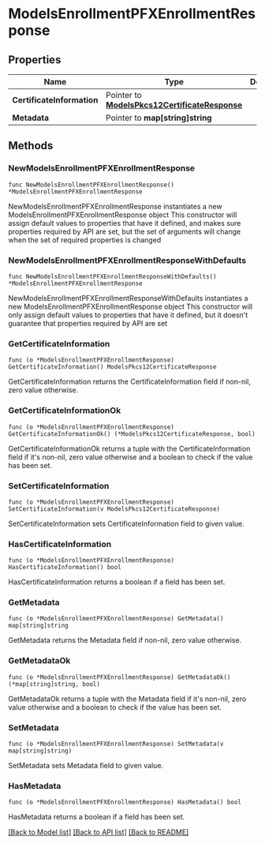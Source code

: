 # ModelsEnrollmentPFXEnrollmentResponse

## Properties

Name | Type | Description | Notes
------------ | ------------- | ------------- | -------------
**CertificateInformation** | Pointer to [**ModelsPkcs12CertificateResponse**](ModelsPkcs12CertificateResponse.md) |  | [optional] 
**Metadata** | Pointer to **map[string]string** |  | [optional] 

## Methods

### NewModelsEnrollmentPFXEnrollmentResponse

`func NewModelsEnrollmentPFXEnrollmentResponse() *ModelsEnrollmentPFXEnrollmentResponse`

NewModelsEnrollmentPFXEnrollmentResponse instantiates a new ModelsEnrollmentPFXEnrollmentResponse object
This constructor will assign default values to properties that have it defined,
and makes sure properties required by API are set, but the set of arguments
will change when the set of required properties is changed

### NewModelsEnrollmentPFXEnrollmentResponseWithDefaults

`func NewModelsEnrollmentPFXEnrollmentResponseWithDefaults() *ModelsEnrollmentPFXEnrollmentResponse`

NewModelsEnrollmentPFXEnrollmentResponseWithDefaults instantiates a new ModelsEnrollmentPFXEnrollmentResponse object
This constructor will only assign default values to properties that have it defined,
but it doesn't guarantee that properties required by API are set

### GetCertificateInformation

`func (o *ModelsEnrollmentPFXEnrollmentResponse) GetCertificateInformation() ModelsPkcs12CertificateResponse`

GetCertificateInformation returns the CertificateInformation field if non-nil, zero value otherwise.

### GetCertificateInformationOk

`func (o *ModelsEnrollmentPFXEnrollmentResponse) GetCertificateInformationOk() (*ModelsPkcs12CertificateResponse, bool)`

GetCertificateInformationOk returns a tuple with the CertificateInformation field if it's non-nil, zero value otherwise
and a boolean to check if the value has been set.

### SetCertificateInformation

`func (o *ModelsEnrollmentPFXEnrollmentResponse) SetCertificateInformation(v ModelsPkcs12CertificateResponse)`

SetCertificateInformation sets CertificateInformation field to given value.

### HasCertificateInformation

`func (o *ModelsEnrollmentPFXEnrollmentResponse) HasCertificateInformation() bool`

HasCertificateInformation returns a boolean if a field has been set.

### GetMetadata

`func (o *ModelsEnrollmentPFXEnrollmentResponse) GetMetadata() map[string]string`

GetMetadata returns the Metadata field if non-nil, zero value otherwise.

### GetMetadataOk

`func (o *ModelsEnrollmentPFXEnrollmentResponse) GetMetadataOk() (*map[string]string, bool)`

GetMetadataOk returns a tuple with the Metadata field if it's non-nil, zero value otherwise
and a boolean to check if the value has been set.

### SetMetadata

`func (o *ModelsEnrollmentPFXEnrollmentResponse) SetMetadata(v map[string]string)`

SetMetadata sets Metadata field to given value.

### HasMetadata

`func (o *ModelsEnrollmentPFXEnrollmentResponse) HasMetadata() bool`

HasMetadata returns a boolean if a field has been set.


[[Back to Model list]](../README.md#documentation-for-models) [[Back to API list]](../README.md#documentation-for-api-endpoints) [[Back to README]](../README.md)


